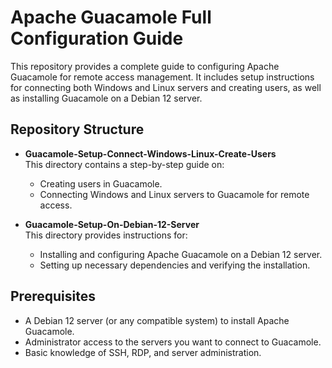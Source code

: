 # Apache Guacamole Full Configuration Guide

This repository provides a complete guide to configuring Apache Guacamole for remote access management. It includes setup instructions for connecting both Windows and Linux servers and creating users, as well as installing Guacamole on a Debian 12 server.

## Repository Structure

- **Guacamole-Setup-Connect-Windows-Linux-Create-Users**  
  This directory contains a step-by-step guide on:
  - Creating users in Guacamole.
  - Connecting Windows and Linux servers to Guacamole for remote access.

- **Guacamole-Setup-On-Debian-12-Server**  
  This directory provides instructions for:
  - Installing and configuring Apache Guacamole on a Debian 12 server.
  - Setting up necessary dependencies and verifying the installation.

## Prerequisites

- A Debian 12 server (or any compatible system) to install Apache Guacamole.
- Administrator access to the servers you want to connect to Guacamole.
- Basic knowledge of SSH, RDP, and server administration.
